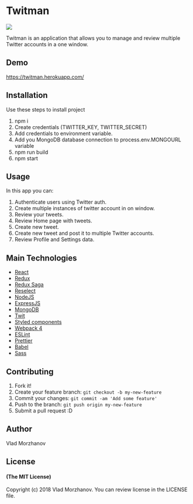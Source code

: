 # Twitman

<img src="https://i.imgur.com/O6L535J.png"/>

Twitman is an application that allows you to manage and review multiple Twitter accounts in a one window. 

## Demo

https://twitman.herokuapp.com/

## Installation

Use these steps to install project
1. npm i
2. Create credentials (TWITTER_KEY, TWITTER_SECRET)
3. Add credentials to environment variable.
4. Add you MongoDB database connection to process.env.MONGOURL variable
5. npm run build
6. npm start

## Usage

In this app you can:
1. Authenticate users using Twitter auth.
2. Create multiple instances of twitter account in on window.
3. Review your tweets.
4. Review Home page with tweets.
5. Create new tweet.
6. Create new tweet and post it to multiple Twitter accounts.
7. Review Profile and Settings data.

## Main Technologies

- <a href="https://reactjs.org/">React</a>
- <a href="https://redux.js.org/">Redux</a>
- <a href="https://github.com/redux-saga/redux-saga">Redux Saga</a>
- <a href="https://github.com/reduxjs/reselect">Reselect</a>
- <a href="https://nodejs.org/en/">NodeJS</a>
- <a href="https://expressjs.com/">ExpressJS</a>
- <a href="https://www.mongodb.com/">MongoDB</a>
- <a href="https://github.com/ttezel/twit">Twit</a>
- <a href="https://www.styled-components.com/">Styled components</a>
- <a href="https://webpack.js.org/">Webpack 4</a>
- <a href="https://eslint.org/">ESLint</a>
- <a href="https://github.com/prettier/prettier">Prettier</a>
- <a href="https://babeljs.io/">Babel</a>
- <a href="https://sass-lang.com/">Sass</a>

## Contributing

1. Fork it!
2. Create your feature branch: `git checkout -b my-new-feature`
3. Commit your changes: `git commit -am 'Add some feature'`
4. Push to the branch: `git push origin my-new-feature`
5. Submit a pull request :D

## Author

Vlad Morzhanov

## License

#### (The MIT License)

Copyright (c) 2018 Vlad Morzhanov.
You can review license in the LICENSE file.
